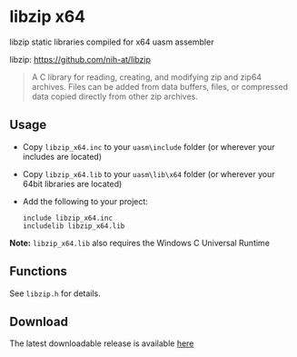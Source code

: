 # libzip x64

libzip static libraries compiled for x64 uasm assembler 

libzip: https://github.com/nih-at/libzip

> A C library for reading, creating, and modifying zip and zip64 archives. Files can be added from data buffers, files, or compressed data copied directly from other zip archives.

## Usage

* Copy `libzip_x64.inc` to your `uasm\include` folder (or wherever your includes are located)

* Copy `libzip_x64.lib` to your `uasm\lib\x64` folder (or wherever your 64bit libraries are located)

* Add the following to your project:
  
  ```assembly
  include libzip_x64.inc
  includelib libzip_x64.lib
  ```

**Note:** `libzip_x64.lib` also requires the Windows C Universal Runtime

## Functions

See `libzip.h` for details.

## Download

The latest downloadable release is available [here](https://github.com/mrfearless/libraries/blob/master/releases/libzip_x64.zip?raw=true)